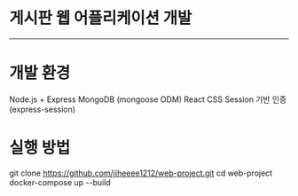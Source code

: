 # 게시판 웹 어플리케이션 개발
---
# 개발 환경
Node.js + Express
MongoDB (mongoose ODM)
React 
CSS 
Session 기반 인증 (express-session)

# 실행 방법 
git clone https://github.com/jiheeee1212/web-project.git
cd web-project
docker-compose up --build

